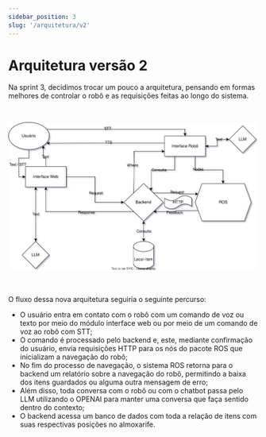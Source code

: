 ```yaml
---
sidebar_position: 3
slug: '/arquitetura/v2'
---
```



# Arquitetura versão 2 

Na sprint 3, decidimos trocar um pouco a arquitetura, pensando em formas melhores de controlar o robô e as requisições feitas ao longo do sistema.

<br />

![Versão 2 da Arquitetura](../../../static/img/arquitetura_v2.svg)


<br />

O fluxo dessa nova arquitetura seguiria o seguinte percurso:

- O usuário entra em contato com o robô com um comando de voz ou texto por meio do módulo interface web ou por meio de um comando de voz ao robô com STT;
- O comando é processado pelo backend e, este, mediante confirmação do usuário, envia requisições HTTP para os nós do pacote ROS que inicializam a navegação do robô;
- No fim do processo de navegação, o sistema ROS retorna para o backend um relatório sobre a navegação do robô, permitindo a baixa dos itens guardados ou alguma outra mensagem de erro;
- Além disso, toda conversa com o robô ou com o chatbot passa pelo LLM utilizando o OPENAI para manter uma conversa que faça sentido dentro do contexto;
- O backend acessa um banco de dados com toda a relação de itens com suas respectivas posições no almoxarife.
